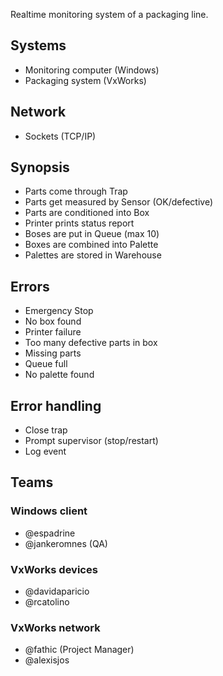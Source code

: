 Realtime monitoring system of a packaging line.

## Systems
- Monitoring computer (Windows)
- Packaging system (VxWorks)

## Network
- Sockets (TCP/IP)

## Synopsis
- Parts come through Trap
- Parts get measured by Sensor (OK/defective)
- Parts are conditioned into Box
- Printer prints status report
- Boses are put in Queue (max 10)
- Boxes are combined into Palette
- Palettes are stored in Warehouse

## Errors
- Emergency Stop
- No box found
- Printer failure
- Too many defective parts in box
- Missing parts
- Queue full
- No palette found

## Error handling
- Close trap
- Prompt supervisor (stop/restart)
- Log event

## Teams

### Windows client
- @espadrine
- @jankeromnes (QA)

### VxWorks devices
- @davidaparicio
- @rcatolino

### VxWorks network
- @fathic (Project Manager)
- @alexisjos
